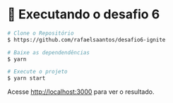 # :construction_worker: Executando o desafio 6

```bash
# Clone o Repositório
$ https://github.com/rafaelsaantos/desafio6-ignite
```

```bash
# Baixe as dependendências
$ yarn
```

```bash
# Execute o projeto
$ yarn start
```

Acesse <http://localhost:3000> para ver o resultado.